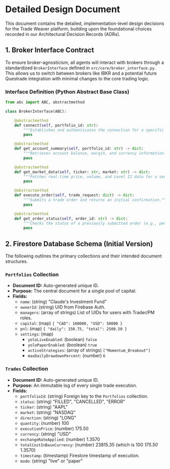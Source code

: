 # Detailed Design Document

This document contains the detailed, implementation-level design decisions for the Trade Weaver platform, building upon the foundational choices recorded in our Architectural Decision Records (ADRs).

## 1. Broker Interface Contract

To ensure broker-agnosticism, all agents will interact with brokers through a standardized `BrokerInterface` defined in `src/core/broker_interface.py`. This allows us to switch between brokers like IBKR and a potential future Questrade integration with minimal changes to the core trading logic.

### Interface Definition (Python Abstract Base Class)

```python
from abc import ABC, abstractmethod

class BrokerInterface(ABC):

    @abstractmethod
    def connect(self, portfolio_id: str):
        """Establishes and authenticates the connection for a specific portfolio."""
        pass

    @abstractmethod
    def get_account_summary(self, portfolio_id: str) -> dict:
        """Retrieves account balance, margin, and currency information."""
        pass

    @abstractmethod
    def get_market_data(self, ticker: str, market: str) -> dict:
        """Fetches real-time price, volume, and Level II data for a security."""
        pass

    @abstractmethod
    def execute_order(self, trade_request: dict) -> dict:
        """Submits a trade order and returns an initial confirmation."""
        pass

    @abstractmethod
    def get_order_status(self, order_id: str) -> dict:
        """Checks the status of a previously submitted order (e.g., pending, filled, cancelled)."""
        pass
```

## 2. Firestore Database Schema (Initial Version)

The following outlines the primary collections and their intended document structures.

### `Portfolios` Collection

* **Document ID:** Auto-generated unique ID.
* **Purpose:** The central document for a single pool of capital.
* **Fields:**
  * `name`: (string) "Claude's Investment Fund"
  * `ownerId`: (string) UID from Firebase Auth.
  * `managers`: (array of strings) List of UIDs for users with Trader/PM roles.
  * `capital`: (map) `{ "CAD": 100000, "USD": 50000 }`
  * `pnl`: (map) `{ "daily": 150.75, "total": 2500.50 }`
  * `settings`: (map)
    * `yoloLiveEnabled`: (boolean) `false`
    * `yoloPaperEnabled`: (boolean) `true`
    * `activeStrategies`: (array of strings) `["Momentum_Breakout"]`
    * `maxDailyDrawdownPercent`: (number) `6`

### `Trades` Collection

* **Document ID:** Auto-generated unique ID.
* **Purpose:** An immutable log of every single trade execution.
* **Fields:**
  * `portfolioId`: (string) Foreign key to the `Portfolios` collection.
  * `status`: (string) "FILLED", "CANCELLED", "ERROR"
  * `ticker`: (string) "AAPL"
  * `market`: (string) "NASDAQ"
  * `direction`: (string) "LONG"
  * `quantity`: (number) 100
  * `executionPrice`: (number) 175.50
  * `currency`: (string) "USD"
  * `exchangeRateApplied`: (number) 1.3570
  * `totalCostInBaseCurrency`: (number) 23815.35 (which is 100 *175.50* 1.3570)
  * `timestamp`: (timestamp) Firestore timestamp of execution.
  * `mode`: (string) "live" or "paper"
  